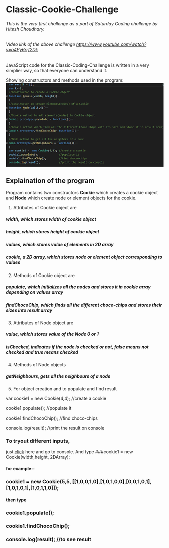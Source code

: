# Classic-Cookie-Challenge
###### This is the very first challenge as a part of Saturday Coding challenge by Hitesh Choudhary.

###### Video link of the above challenge https://www.youtube.com/watch?v=a4Py6rrf2Dk

JavaScript code for the Classic-Coding-Challenge is written in a very simplier way, so that everyone can understand it.

Showing constructors and methods used in the program:
![alt text](https://github.com/gilann/Classic-Cookie-Challenge/blob/gh-pages/CookieChallenge.PNG "Basic block of program")

## Explaination of the program

Program contains two constructors **Cookie** which creates a cookie object and **Node** which create node or element objects for the cookie.

1. Attributes of Cookie object are 
##### width, which stores width of cookie object
##### height, which stores height of cookie object
##### values, which stores value of elements in 2D array
##### cookie, a 2D array, which stores node or element object corresponding to values

2. Methods of Cookie object are
##### populate, which initializes all the nodes and stores it in cookie array depending on values array
##### findChocoChip, which finds all the different choco-chips and stores their sizes into result array

3. Attributes of Node object are
##### value, which stores value of the Node 0 or 1
##### isChecked, indicates if the node is checked or not, false means not checked and true means checked

4. Methods of Node objects
##### getNeighbours, gets all the neighbours of a node

5. For object creation and to populate and find result   

var cookie1 =  new Cookie(4,4); //create a cookie    

cookie1.populate();             //populate it    

cookie1.findChocoChip();        //find choco-chips   

console.log(result);            //print the result on console   

### To tryout different inputs,
just [click](https://gilann.github.io/Classic-Cookie-Challenge/) here and
go to console.
And type
###cookie1 = new Cookie(width,height, 2DArray);
#### for example:-
### cookie1 = new Cookie(5,5, [[1,0,0,1,0],[1,0,1,0,0],[0,0,1,0,1],[1,0,1,0,1],[1,0,1,1,0]]);
#### then type
### cookie1.populate();

### cookie1.findChocoChip();

### console.log(result); //to see result



